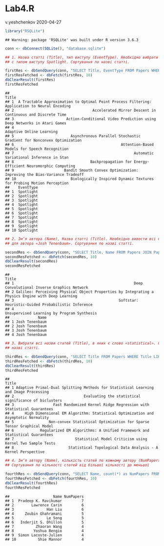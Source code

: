 Lab4.R
================
v.yeshchenkov
2020-04-27

``` r
library("RSQLite")
```

    ## Warning: package 'RSQLite' was built under R version 3.6.3

``` r
conn <- dbConnect(SQLite(), "database.sqlite")

## 1. Назва статті (Title), тип виступу (EventType). Необхідно вибрати тільки статті
## с типом виступу Spotlight. Сортування по назві статті.

firstRes <- dbSendQuery(conn, "SELECT Title, EventType FROM Papers WHERE EventType='Spotlight' Order By Title")
firstResFetched <- dbFetch(firstRes, 10)
dbClearResult(firstRes)
firstResFetched
```

    ##                                                                                           Title
    ## 1  A Tractable Approximation to Optimal Point Process Filtering: Application to Neural Encoding
    ## 2                                    Accelerated Mirror Descent in Continuous and Discrete Time
    ## 3                        Action-Conditional Video Prediction using Deep Networks in Atari Games
    ## 4                                                                      Adaptive Online Learning
    ## 5                          Asynchronous Parallel Stochastic Gradient for Nonconvex Optimization
    ## 6                                                 Attention-Based Models for Speech Recognition
    ## 7                                                       Automatic Variational Inference in Stan
    ## 8                                   Backpropagation for Energy-Efficient Neuromorphic Computing
    ## 9                       Bandit Smooth Convex Optimization: Improving the Bias-Variance Tradeoff
    ## 10                         Biologically Inspired Dynamic Textures for Probing Motion Perception
    ##    EventType
    ## 1  Spotlight
    ## 2  Spotlight
    ## 3  Spotlight
    ## 4  Spotlight
    ## 5  Spotlight
    ## 6  Spotlight
    ## 7  Spotlight
    ## 8  Spotlight
    ## 9  Spotlight
    ## 10 Spotlight

``` r
## 2. Ім’я автора (Name), Назва статті (Title). Необхідно вивести всі назви статей
## для автора «Josh Tenenbaum». Сортування по назві статті.

secondRes <- dbSendQuery(conn, "SELECT Title, Name FROM Papers JOIN PaperAuthors ON Papers.Id = PaperId JOIN Authors On AuthorId = Authors.Id WHERE Name='Josh Tenenbaum' Order By Title")
secondResFetched <- dbFetch(secondRes, 10)
dbClearResult(secondRes)
secondResFetched
```

    ##                                                                                               Title
    ## 1                                                       Deep Convolutional Inverse Graphics Network
    ## 2 Galileo: Perceiving Physical Object Properties by Integrating a Physics Engine with Deep Learning
    ## 3                                                Softstar: Heuristic-Guided Probabilistic Inference
    ## 4                                                        Unsupervised Learning by Program Synthesis
    ##             Name
    ## 1 Josh Tenenbaum
    ## 2 Josh Tenenbaum
    ## 3 Josh Tenenbaum
    ## 4 Josh Tenenbaum

``` r
## 3. Вибрати всі назви статей (Title), в яких є слово «statistical». Сортування по
## назві статті.

thirdRes <- dbSendQuery(conn, "SELECT Title FROM Papers WHERE Title LIKE '%statistical%' Order By Title")
thirdResFetched <- dbFetch(thirdRes, 10)
dbClearResult(thirdRes)
thirdResFetched
```

    ##                                                                                  Title
    ## 1 Adaptive Primal-Dual Splitting Methods for Statistical Learning and Image Processing
    ## 2                                Evaluating the statistical significance of biclusters
    ## 3                  Fast Randomized Kernel Ridge Regression with Statistical Guarantees
    ## 4     High Dimensional EM Algorithm: Statistical Optimization and Asymptotic Normality
    ## 5                Non-convex Statistical Optimization for Sparse Tensor Graphical Model
    ## 6            Regularized EM Algorithms: A Unified Framework and Statistical Guarantees
    ## 7                            Statistical Model Criticism using Kernel Two Sample Tests
    ## 8                         Statistical Topological Data Analysis - A Kernel Perspective

``` r
## 4. Ім’я автору (Name), кількість статей по кожному автору (NumPapers).
## Сортування по кількості статей від більшої кількості до меньшої

fourthRes <- dbSendQuery(conn, "SELECT Name, count(*) as NumPapers FROM Authors JOIN PaperAuthors ON Authors.id = AuthorId GROUP BY Name Order By NumPapers DESC")
fourthResFetched <- dbFetch(fourthRes, 10)
dbClearResult(fourthRes)
fourthResFetched
```

    ##                    Name NumPapers
    ## 1  Pradeep K. Ravikumar         7
    ## 2        Lawrence Carin         6
    ## 3               Han Liu         6
    ## 4     Zoubin Ghahramani         5
    ## 5               Le Song         5
    ## 6   Inderjit S. Dhillon         5
    ## 7          Zhaoran Wang         4
    ## 8         Yoshua Bengio         4
    ## 9  Simon Lacoste-Julien         4
    ## 10          Shie Mannor         4
